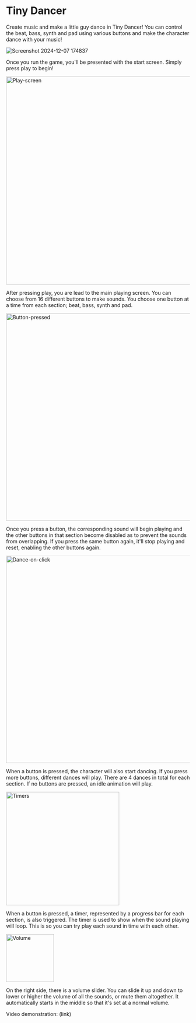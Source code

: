 # Tiny Dancer

Create music and make a little guy dance in Tiny Dancer! 
You can control the beat, bass, synth and pad using various buttons and make the character dance with your music!




![Screenshot 2024-12-07 174837](https://github.com/user-attachments/assets/36cf02da-3e9b-4cc0-948b-4a56d3442610)



Once you run the game, you'll be presented with the start screen. Simply press play to begin!


<img width="569" alt="Play-screen" src="https://github.com/user-attachments/assets/7705f0bd-b670-4aa2-9f5f-07bdf365cb83">


After pressing play, you are lead to the main playing screen. You can choose from 16 different buttons to make sounds. You choose one button at a time from each section; beat, bass, synth and pad.



<img width="567" alt="Button-pressed" src="https://github.com/user-attachments/assets/44c67f1e-45be-4cfa-8421-3025f3397403">


Once you press a button, the corresponding sound will begin playing and the other buttons in that section become disabled as to prevent the sounds from overlapping. If you press the same button again, it'll stop playing and reset, enabling the other buttons again.



<img width="567" alt="Dance-on-click" src="https://github.com/user-attachments/assets/7ef9792b-977f-412a-81f7-aa536d3eb3e5">


When a button is pressed, the character will also start dancing. If you press more buttons, different dances will play. There are 4 dances in total for each section. If no buttons are pressed, an idle animation will play.



<img width="310" alt="Timers" src="https://github.com/user-attachments/assets/6b1b7f4d-e615-4ef2-8337-1b3eb8e30224">


When a button is pressed, a timer, represented by a progress bar for each section, is also triggered. The timer is used to show when the sound playing will loop. This is so you can try play each sound in time with each other. 



<img width="131" alt="Volume" src="https://github.com/user-attachments/assets/a8b5c75a-dcb7-4aa8-9b39-49b788337ad9">



On the right side, there is a volume slider. You can slide it up and down to lower or higher the volume of all the sounds, or mute them altogether. It automatically starts in the middle so that it's set at a normal volume.



Video demonstration:
(link)

